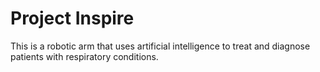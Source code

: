 # Project Inspire

This is a robotic arm that uses artificial intelligence to treat and diagnose patients with respiratory conditions.
